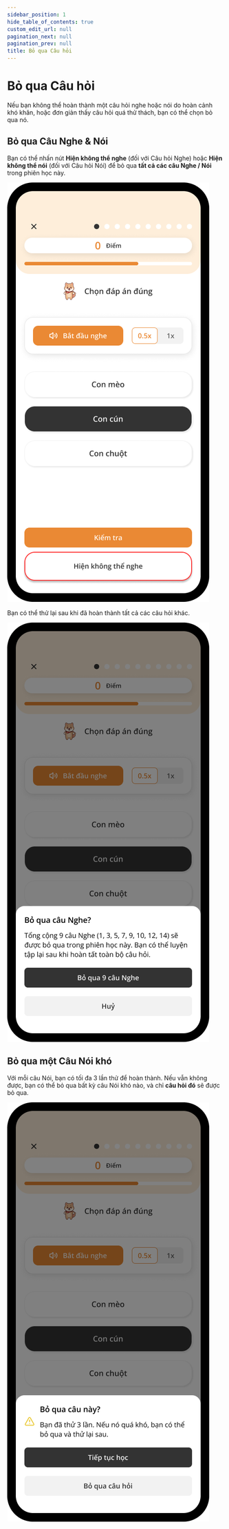 ```yaml
---
sidebar_position: 1
hide_table_of_contents: true
custom_edit_url: null
pagination_next: null
pagination_prev: null
title: Bỏ qua Câu hỏi
---
```


# Bỏ qua Câu hỏi

Nếu bạn không thể hoàn thành một câu hỏi nghe hoặc nói do hoàn cảnh khó khăn, hoặc đơn giản thấy câu hỏi quá thử thách, bạn có thể chọn bỏ qua nó.

## Bỏ qua Câu Nghe & Nói

Bạn có thể nhấn nút **Hiện không thể nghe** (đối với Câu hỏi Nghe) hoặc **Hiện không thể nói** (đối với Câu hỏi Nói) để bỏ qua **tất cả các câu Nghe / Nói** trong phiên học này.

![Skip question 1](../img/skip-q-1.png)

Bạn có thể thử lại sau khi đã hoàn thành tất cả các câu hỏi khác.

![Skip question 2](../img/skip-q-2.png)

## Bỏ qua một Câu Nói khó

Với mỗi câu Nói, bạn có tối đa 3 lần thử để hoàn thành. Nếu vẫn không được, bạn có thể bỏ qua bất kỳ câu Nói khó nào, và chỉ **câu hỏi đó** sẽ được bỏ qua.

![Skip question 3](../img/skip-q-3.png)

